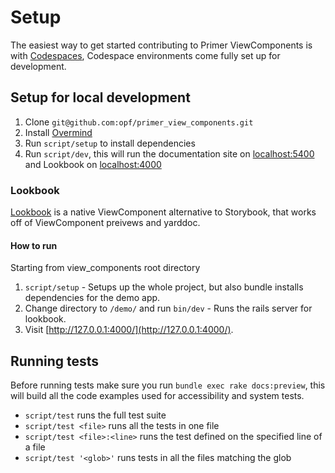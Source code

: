 # Setup

The easiest way to get started contributing to Primer ViewComponents is with [Codespaces](https://github.com/features/codespaces), Codespace environments come fully set up for development.

## Setup for local development

1. Clone `git@github.com:opf/primer_view_components.git`
2. Install [Overmind](https://github.com/DarthSim/overmind)
3. Run `script/setup` to install dependencies
4. Run `script/dev`, this will run the documentation site on [localhost:5400](localhost:5400) and Lookbook on [localhost:4000](localhost:5000)

### Lookbook

[Lookbook](https://github.com/ViewComponent/lookbook) is a native ViewComponent alternative to Storybook, that works off of ViewComponent preivews and yarddoc.

#### How to run

Starting from view_components root directory

1. `script/setup` - Setups up the whole project, but also bundle installs dependencies for the demo app.
2. Change directory to `/demo/` and run `bin/dev` - Runs the rails server for lookbook.
3. Visit [http://127.0.0.1:4000/](http://127.0.0.1:4000/).

## Running tests

Before running tests make sure you run `bundle exec rake docs:preview`, this will build all the code examples used for accessibility and system tests.

- `script/test` runs the full test suite
- `script/test <file>` runs all the tests in one file
- `script/test <file>:<line>` runs the test defined on the specified line of a file
- `script/test '<glob>'` runs tests in all the files matching the glob
